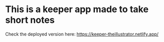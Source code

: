 # This is a keeper app made to take short notes
Check the deployed version here: 
https://keeper-theillustrator.netlify.app/
